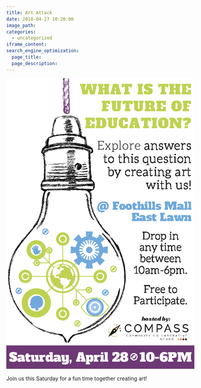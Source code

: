 ```yaml
---
title: Art Attack
date: 2018-04-27 10:20:00
image_path:
categories:
  - uncategorized
iframe_content:
search_engine_optimization:
  page_title:
  page_description:
---
```


![](/assets/images/artattack-final.png)

Join us this Saturday for a fun time together creating art!